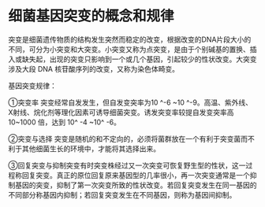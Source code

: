 # 细菌基因突变的概念和规律

突变是细菌遗传物质的结构发生突然而稳定的改变，根据改变的DNA片段大小的不同，可分为小突变和大突变。小突变又称为点突变，是由于个别碱基的置换、插入或缺失起，出现的突变只影响到一个或几个基因，引起较少的性状改变。大突变涉及大段 DNA 核苷酸序列的改变，又称为染色体畸变。

基因突变规律：

①突变率  突变经常自发发生，但自发变突率为10 ^-6 ~10 ^-9。高温、紫外线、 X射线、烷化剂等理化因素可诱导细菌突变。诱发突变率较提自发变突率高 10~1000 倍，达到 10^ -4 ~10^ -6。

②突变与选择 突变是随机的和不定向的，必须将菌群放在一个有利于突变菌而不利于其他细菌生长的环境中，才能将其选择出来。

③回复突变与抑制突变有时突变株经过又一次突变可恢复野生型的性状，这一过程称回复突变。真正的原位回复原来基因型的几率很小，再一次突变通常是一个抑制基因的突变，抑制了第一次突变所致的性状改变。若回复突变发生在同一基因的不同部分称基因内抑制；若回复突变发生在不同基因，则称为基因间抑制。